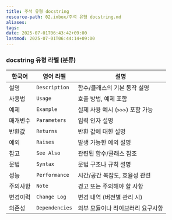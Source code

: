 ```yaml
---
title: 주석 유형 docstring
resource-path: 02.inbox/주석 유형 docstring.md
aliases:
tags:
date: 2025-07-01T06:43:42+09:00
lastmod: 2025-07-01T06:44:14+09:00
---
```

### docstring 유형 라벨 (분류)

| 한국어 | 영어 라벨 | 설명 |
|--------|-----------|------|
| 설명     | `Description` | 함수/클래스의 기본 동작 설명 |
| 사용법   | `Usage`       | 호출 방법, 예제 포함 |
| 예제     | `Example`     | 실제 사용 예시 (`>>>`) 포함 가능 |
| 매개변수 | `Parameters`  | 입력 인자 설명 |
| 반환값   | `Returns`     | 반환 값에 대한 설명 |
| 예외     | `Raises`      | 발생 가능한 예외 설명 |
| 참고     | `See Also`    | 관련된 함수/클래스 참조 |
| 문법     | `Syntax`      | 문법 구조나 규칙 설명 |
| 성능     | `Performance` | 시간/공간 복잡도, 효율성 관련 |
| 주의사항 | `Note`        | 경고 또는 주의해야 할 사항 |
| 변경이력 | `Change Log`  | 변경 내역 (버전별 관리 시) |
| 의존성   | `Dependencies`| 외부 모듈이나 라이브러리 요구사항 |
